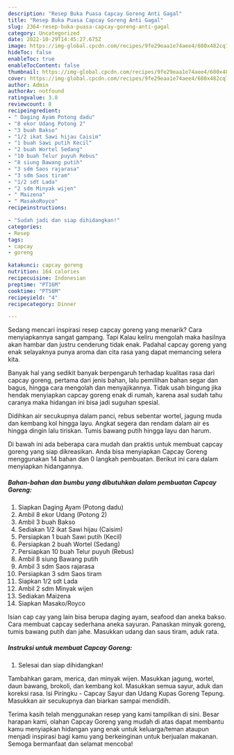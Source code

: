 ```yaml
---
description: "Resep Buka Puasa Capcay Goreng Anti Gagal"
title: "Resep Buka Puasa Capcay Goreng Anti Gagal"
slug: 2364-resep-buka-puasa-capcay-goreng-anti-gagal
category: Uncategorized
date: 2022-10-29T14:45:27.675Z
image: https://img-global.cpcdn.com/recipes/9fe29eaa1e74aee4/680x482cq70/capcay-goreng-foto-resep-utama.jpg
hideToc: false
enableToc: true
enableTocContent: false
thumbnail: https://img-global.cpcdn.com/recipes/9fe29eaa1e74aee4/680x482cq70/capcay-goreng-foto-resep-utama.jpg
cover: https://img-global.cpcdn.com/recipes/9fe29eaa1e74aee4/680x482cq70/capcay-goreng-foto-resep-utama.jpg
author: Admin
authorAv: notfound
ratingvalue: 3.8
reviewcount: 8
recipeingredient:
- " Daging Ayam Potong dadu"
- "8 ekor Udang Potong 2"
- "3 buah Bakso"
- "1/2 ikat Sawi hijau Caisim"
- "1 buah Sawi putih Kecil"
- "2 buah Wortel Sedang"
- "10 buah Telur puyuh Rebus"
- "8 siung Bawang putih"
- "3 sdm Saos rajarasa"
- "3 sdm Saos tiram"
- "1/2 sdt Lada"
- "2 sdm Minyak wijen"
- " Maizena"
- " MasakoRoyco"
recipeinstructions:

- "Sudah jadi dan siap dihidangkan!"
categories:
- Resep
tags:
- capcay
- goreng

katakunci: capcay goreng 
nutrition: 164 calories
recipecuisine: Indonesian
preptime: "PT16M"
cooktime: "PT58M"
recipeyield: "4"
recipecategory: Dinner

---
```



Sedang mencari inspirasi resep capcay goreng yang menarik? Cara menyiapkannya sangat gampang. Tapi Kalau keliru mengolah maka hasilnya akan hambar dan justru cenderung tidak enak. Padahal capcay goreng yang enak selayaknya punya aroma dan cita rasa yang dapat memancing selera kita.


Banyak hal yang sedikit banyak berpengaruh terhadap kualitas rasa dari capcay goreng, pertama dari jenis bahan, lalu pemilihan bahan segar dan bagus, hingga cara mengolah dan menyajikannya. Tidak usah bingung jika hendak menyiapkan capcay goreng enak di rumah, karena asal sudah tahu caranya maka hidangan ini bisa jadi suguhan spesial.

Didihkan air secukupnya dalam panci, rebus sebentar wortel, jagung muda dan kembang kol hingga layu. Angkat segera dan rendam dalam air es hingga dingin lalu tiriskan. Tumis bawang putih hingga layu dan harum.


Di bawah ini ada beberapa cara mudah dan praktis untuk membuat capcay goreng yang siap dikreasikan. Anda bisa menyiapkan Capcay Goreng menggunakan 14 bahan dan 0 langkah pembuatan. Berikut ini cara dalam menyiapkan hidangannya.

<!--inarticleads1-->

##### Bahan-bahan dan bumbu yang dibutuhkan dalam pembuatan Capcay Goreng:

1. Siapkan  Daging Ayam (Potong dadu)
1. Ambil 8 ekor Udang (Potong 2)
1. Ambil 3 buah Bakso
1. Sediakan 1/2 ikat Sawi hijau (Caisim)
1. Persiapkan 1 buah Sawi putih (Kecil)
1. Persiapkan 2 buah Wortel (Sedang)
1. Persiapkan 10 buah Telur puyuh (Rebus)
1. Ambil 8 siung Bawang putih
1. Ambil 3 sdm Saos rajarasa
1. Persiapkan 3 sdm Saos tiram
1. Siapkan 1/2 sdt Lada
1. Ambil 2 sdm Minyak wijen
1. Sediakan  Maizena
1. Siapkan  Masako/Royco


Isian cap cay yang lain bisa berupa daging ayam, seafood dan aneka bakso. Cara membuat capcay sederhana aneka sayuran. Panaskan minyak goreng, tumis bawang putih dan jahe. Masukkan udang dan saus tiram, aduk rata. 

<!--inarticleads2-->

##### Instruksi untuk membuat Capcay Goreng:


1. Selesai dan siap dihidangkan!

Tambahkan garam, merica, dan minyak wijen. Masukkan jagung, wortel, daun bawang, brokoli, dan kembang kol. Masukkan semua sayur, aduk dan koreksi rasa. Isi Piringku - Capcay Sayur dan Udang Kupas Goreng Tepung. Masukkan air secukupnya dan biarkan sampai mendidih. 

Terima kasih telah menggunakan resep yang kami tampilkan di sini. Besar harapan kami, olahan Capcay Goreng yang mudah di atas dapat membantu kamu menyiapkan hidangan yang enak untuk keluarga/teman ataupun menjadi inspirasi bagi kamu yang berkeinginan untuk berjualan makanan. Semoga bermanfaat dan selamat mencoba!
